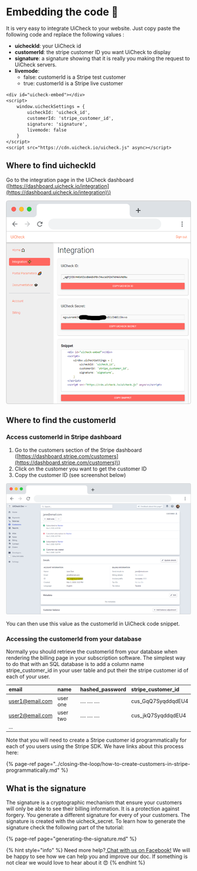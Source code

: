 # Embedding the code 🏓

It is very easy to integrate UiCheck to your website. Just copy paste the following code and replace the following values : 

* **uicheckId**: your UiCheck id 
* **customerId**: the stripe customer ID you want UiCheck to display
* **signature**: a signature showing that it is really you making the request to UiCheck servers.
* **livemode**: 
  * false: customerId is a Stripe test customer
  * true: customerId is a Stripe live customer

```markup
<div id="uicheck-embed"></div>
<script>
    window.uicheckSettings = {
        uicheckId: 'uicheck_id',
        customerId: 'stripe_customer_id',
        signature: 'signature',
        livemode: false
    }
</script>
<script src="https://cdn.uicheck.io/uicheck.js" async></script>
```

## Where to find uicheckId

Go to the integration page in the UiCheck dashboard \([https://dashboard.uicheck.io/integration](https://dashboard.uicheck.io/integration)\)

![](../.gitbook/assets/frame_chrome_mac_light-23.png)



## Where to find the customerId

### Access customerId in Stripe dashboard

1. Go to the customers section of the Stripe dashboard \([https://dashboard.stripe.com/customers](https://dashboard.stripe.com/customers)\) 
2. Click on the customer you want to get the customer ID
3. Copy the customer ID \(see screenshot below\)

![](../.gitbook/assets/frame_chrome_mac_light-15.png)

You can then use this value as the customerId in UiCheck code snippet.

### Accessing the customerId from your database

Normally you should retrieve the customerId from your database when rendering the billing page in your subscription software. The simplest way to do that with an SQL database is to add a column name stripe\_customer\_id in your user table and put their the stripe customer id of each of your user.

| email | name | hashed\_password | stripe\_customer\_id |
| :--- | :--- | :--- | :--- |
| user1@email.com | user one | .... .... .... | cus\_GqQ7SyqddqdEU4 |
| user2@email.com | user two | .... .... .... | cus\_jkQ7SyqddqdEU4 |
| ... |  |  |  |

Note that you will need to create a Stripe customer id programmatically for each of you users using the Stripe SDK. We have links about this process here:

{% page-ref page="../closing-the-loop/how-to-create-customers-in-stripe-programmatically.md" %}

## What is the signature

The signature is a cryptographic mechanism that ensure your customers will only be able to see their billing information. It is a protection against forgery. You generate a different signature for every of your customers. The signature is created with the uicheck\_secret. To learn how to generate the signature check the following part of the tutorial:

{% page-ref page="generating-the-signature.md" %}



{% hint style="info" %}
Need more help?[ Chat with us on Facebook!](https://m.me/UiCheck) We will be happy to see how we can help you and improve our doc. If something is not clear we would love to hear about it 😍
{% endhint %}

